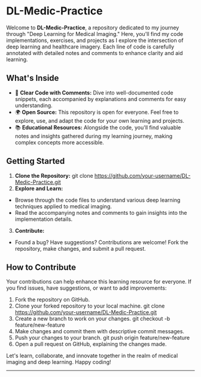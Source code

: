 # DL-Medic-Practice

Welcome to **DL-Medic-Practice**, a repository dedicated to my journey through "Deep Learning for Medical Imaging." Here, you'll find my code implementations, exercises, and projects as I explore the intersection of deep learning and healthcare imagery. Each line of code is carefully annotated with detailed notes and comments to enhance clarity and aid learning.

## What's Inside

- 📂 **Clear Code with Comments:** Dive into well-documented code snippets, each accompanied by explanations and comments for easy understanding.
- 🌍 **Open Source:** This repository is open for everyone. Feel free to explore, use, and adapt the code for your own learning and projects.
- 📚 **Educational Resources:** Alongside the code, you'll find valuable notes and insights gathered during my learning journey, making complex concepts more accessible.

## Getting Started

1. **Clone the Repository:**
git clone https://github.com/your-username/DL-Medic-Practice.git
2. **Explore and Learn:**
- Browse through the code files to understand various deep learning techniques applied to medical imaging.
- Read the accompanying notes and comments to gain insights into the implementation details.
3. **Contribute:**
- Found a bug? Have suggestions? Contributions are welcome! Fork the repository, make changes, and submit a pull request.

## How to Contribute

Your contributions can help enhance this learning resource for everyone. If you find issues, have suggestions, or want to add improvements:

1. Fork the repository on GitHub.
2. Clone your forked repository to your local machine.
git clone https://github.com/your-username/DL-Medic-Practice.git
3. Create a new branch to work on your changes.
git checkout -b feature/new-feature
4. Make changes and commit them with descriptive commit messages.
5. Push your changes to your branch.
git push origin feature/new-feature
6. Open a pull request on GitHub, explaining the changes made.

Let's learn, collaborate, and innovate together in the realm of medical imaging and deep learning. Happy coding!

---

